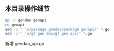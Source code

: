 ## 本目录操作细节

```bash
cp -r gendao genapi
cd genapi
sed -i'' 's/package gendao/package genapi/' *.go
sed -i'' 's/gf gen dao/gf gen api/' *.go
```

新增 gendao_api.go